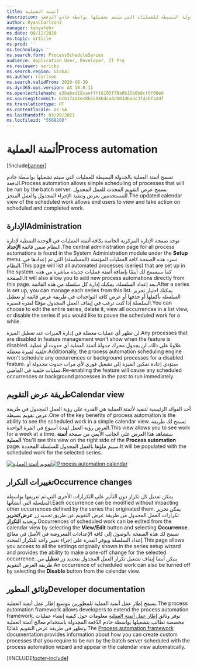 ```yaml
---
title: أتمتة العملية
description: يوفر هذا الموضوع تفاصيل حول كيفية سماح التنفيذ التلقائي للعمليات بالجدولة البسيطة للعمليات التي سيتم تشغيلها بواسطة خادم الدفعة.
author: RyanCCarlson2
manager: tonyafehr
ms.date: 08/12/2020
ms.topic: article
ms.prod: ''
ms.technology: ''
ms.search.form: ProcessScheduleSeries
audience: Application User, Developer, IT Pro
ms.reviewer: sericks
ms.search.region: Global
ms.author: rcarlson
ms.search.validFrom: 2020-06-30
ms.dyn365.ops.version: AX 10.0.11
ms.openlocfilehash: e3babed18caefff16105f70a0b15b8b8cf0f08eb
ms.sourcegitcommit: 6cb174d1ec8b55946dca4db03d6a3c3f4c6fa2df
ms.translationtype: HT
ms.contentlocale: ar-SA
ms.lasthandoff: 03/09/2021
ms.locfileid: "5568200"
---
```

# <a name="process-automation"></a><span data-ttu-id="913de-103">أتمتة العملية</span><span class="sxs-lookup"><span data-stu-id="913de-103">Process automation</span></span>

[!include[banner](../includes/banner.md)]

<span data-ttu-id="913de-104">تسمح أتمتة العملية بالجدولة البسيطة للعمليات التي سيتم تشغيلها بواسطة خادم الدفعة.</span><span class="sxs-lookup"><span data-stu-id="913de-104">Process automation allows simple scheduling of processes that will be run by the batch server.</span></span> <span data-ttu-id="913de-105">يسمح عرض التقويم المحدث للعمل المجدول للمستخدمين بعرض وتنفيذ الإجراء المجدول والعمل المنجز.</span><span class="sxs-lookup"><span data-stu-id="913de-105">The updated calendar view of the scheduled work allows end users to view and take action on scheduled and completed work.</span></span>

## <a name="administration"></a><span data-ttu-id="913de-106">الإدارة</span><span class="sxs-lookup"><span data-stu-id="913de-106">Administration</span></span>

<span data-ttu-id="913de-107">توجد صفحة الإدارة المركزية الخاصة بكافة أتمتة العمليات في الوحدة النمطية لإدارة النظام ضمن قائمة **الإعداد**.</span><span class="sxs-lookup"><span data-stu-id="913de-107">The central administration page for all process automations is found in the System Administration module under the **Setup** menu.</span></span> <span data-ttu-id="913de-108">تسرد هذه الصفحة كافة العمليات المؤتمتة (المسلسلة) التي تم إعدادها في النظام.</span><span class="sxs-lookup"><span data-stu-id="913de-108">This page will list all automated processes (series) that are set up in the system.</span></span> <span data-ttu-id="913de-109">كما سيسمح لك أيضًا بإضافة أتمتة عمليات جديدة مباشرة من هذه الصفحة.</span><span class="sxs-lookup"><span data-stu-id="913de-109">It will also allow you to add new process automations directly from this page.</span></span> <span data-ttu-id="913de-110">بعد إعداد السلسلة، يمكنك إدارة كل سلسلة من هذه القائمة.</span><span class="sxs-lookup"><span data-stu-id="913de-110">After a series is set up, you can manage each series from this list.</span></span> <span data-ttu-id="913de-111">يمكنك اختيار تحرير السلسلة بأكملها أو حذفها أو عرض كافة التواجدات في طريقة عرض قائمة أو تعطيل السلسلة إذا كنت ترغب في إيقاف العمل المجدول مؤقتًا لفترة قصيرة.</span><span class="sxs-lookup"><span data-stu-id="913de-111">You can choose to edit the entire series, delete it, view all occurrences in a list view, or disable the series if you would like to pause the scheduled work for a while.</span></span> 

<span data-ttu-id="913de-112">لن تظهر أي عمليات معطلة في إدارة الميزات عند تعطيل الميزة.</span><span class="sxs-lookup"><span data-stu-id="913de-112">Any processes that are disabled in feature management won't show when the feature is disabled.</span></span> <span data-ttu-id="913de-113">علاوةً على ذلك، لن يجدول محرك جدولة أتمتة العملية أي حدوث أو عملية خلفية لميزة معطلة.</span><span class="sxs-lookup"><span data-stu-id="913de-113">Additionally, the process automation scheduling engine won't schedule any occurrences or background processes for a disabled feature.</span></span> <span data-ttu-id="913de-114">ستؤدي إعادة تمكين الميزة إلى تشغيل فوري لأي مرات حدوث مجدولة أو عمليات خلفية في الماضي.</span><span class="sxs-lookup"><span data-stu-id="913de-114">Re-enabling the feature will cause any scheduled occurrences or background processes in the past to run immediately.</span></span>

## <a name="calendar-view"></a><span data-ttu-id="913de-115">طريقة عرض التقويم</span><span class="sxs-lookup"><span data-stu-id="913de-115">Calendar view</span></span>

<span data-ttu-id="913de-116">أحد الفوائد الرئيسية لتنفيذ لأتمتة العملية هي القدرة على رؤية العمل المجدول في طريقة عرض تقويم بسيطة.</span><span class="sxs-lookup"><span data-stu-id="913de-116">One of the key benefits of process automation is the ability to see the scheduled work in a simple calendar view.</span></span>  <span data-ttu-id="913de-117">تسمح لك طريقة العرض رؤية العمل لمدة أسبوع في المرة الواحدة.</span><span class="sxs-lookup"><span data-stu-id="913de-117">This view allows you to see work for a week at a time.</span></span> <span data-ttu-id="913de-118">ستشاهد هذا العرض على الجانب الأيمن من صفحة **أتمتة العملية**.</span><span class="sxs-lookup"><span data-stu-id="913de-118">You'll see this view on the right side of the **Process automation** page.</span></span> <span data-ttu-id="913de-119">سيتم ملؤها بالعمل المجدول للسلسلة المحددة.</span><span class="sxs-lookup"><span data-stu-id="913de-119">It will be populated with the scheduled work for the selected series.</span></span> 

<span data-ttu-id="913de-120">[![تقويم أتمتة العملية](./media/CalendarView2.png)](./media/CalendarView2.png)</span><span class="sxs-lookup"><span data-stu-id="913de-120">[![Process automation calendar](./media/CalendarView2.png)](./media/CalendarView2.png)</span></span>

## <a name="occurrence-changes"></a><span data-ttu-id="913de-121">تغييرات التكرار</span><span class="sxs-lookup"><span data-stu-id="913de-121">Occurrence changes</span></span>

<span data-ttu-id="913de-122">يمكن تعديل كل تكرار دون التأثير على التكرارات الأخرى التي تم تعريفها بواسطة السلسلة التي أنشأتها.</span><span class="sxs-lookup"><span data-stu-id="913de-122">Each occurrence can be modified without impacting other occurrences defined by the series that originated them.</span></span> <span data-ttu-id="913de-123">يمكن تحرير تكرارات العمل المجدول من طريقة عرض التقويم عن طريق تحديد زر **عرض/تحرير** وتحديد **التكرار**.</span><span class="sxs-lookup"><span data-stu-id="913de-123">Occurrences of scheduled work can be edited from the calendar view by selecting the **View/Edit** button and selecting **Occurrence**.</span></span> <span data-ttu-id="913de-124">تسمح لك هذه الصفحة بالوصول إلى كافة الإعدادات المعروضة في الأصل في معالج إعداد السلسلة ويوفر القدرة على إجراء تغيير واحد للتكرار المحدد.</span><span class="sxs-lookup"><span data-stu-id="913de-124">This page allows you access to all the settings originally shown in the series setup wizard and provides the ability to make a one-off change for the selected occurrence.</span></span> <span data-ttu-id="913de-125">يمكن أيضا إيقاف تشغيل تكرار العمل المجدول بتحديد زر **تعطيل** من طريقة العرض التقويم.</span><span class="sxs-lookup"><span data-stu-id="913de-125">An occurrence of scheduled work can also be turned off by selecting the **Disable** button from the calendar view.</span></span>

## <a name="developer-documentation"></a><span data-ttu-id="913de-126">وثائق المطور</span><span class="sxs-lookup"><span data-stu-id="913de-126">Developer documentation</span></span>

<span data-ttu-id="913de-127">يسمح إطار عمل أتمتة العملية للمطورين بتوسيع إطار عمل أتمتة العملية.</span><span class="sxs-lookup"><span data-stu-id="913de-127">The process automation framework allows developers to extend the process automation framework.</span></span> <span data-ttu-id="913de-128">توفر وثائق [إطار عمل أتمتة العملية](../process-automation/process-automation-framework.md) معلومات حول كيفية إنشاء عمليات مخصصة تطالب بتشغيلها بواسطة خادم الدُفعة المجدولة باستخدام معالج أتمتة العملية وتظهر في طريقة عرض التقويم تلقائيًا.</span><span class="sxs-lookup"><span data-stu-id="913de-128">The [Process automation framework](../process-automation/process-automation-framework.md) documentation provides information about how you can create custom processes that you require to be run by the batch server scheduled with the process automation wizard and appear in the calendar view automatically.</span></span>


[!INCLUDE[footer-include](../../../includes/footer-banner.md)]